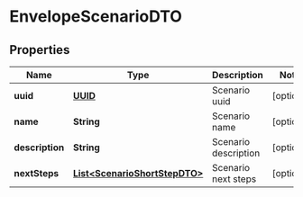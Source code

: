 # EnvelopeScenarioDTO

## Properties
Name | Type | Description | Notes
------------ | ------------- | ------------- | -------------
**uuid** | [**UUID**](UUID.md) | Scenario uuid |  [optional]
**name** | **String** | Scenario name |  [optional]
**description** | **String** | Scenario description |  [optional]
**nextSteps** | [**List&lt;ScenarioShortStepDTO&gt;**](ScenarioShortStepDTO.md) | Scenario next steps |  [optional]
